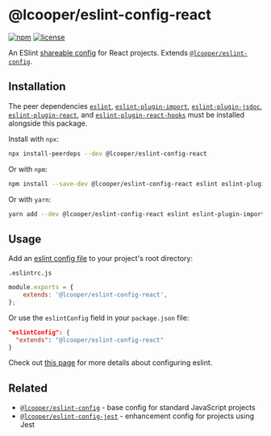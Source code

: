# @lcooper/eslint-config-react

[![npm][npm-badge]][npm-link]
[![license][license-badge]][license-link]

An ESlint [shareable config](https://eslint.org/docs/developer-guide/shareable-configs) for React projects. Extends [`@lcooper/eslint-config`](https://www.npmjs.com/package/@lcooper/eslint-config).

## Installation

The peer dependencies [`eslint`](https://www.npmjs.com/package/eslint), [`eslint-plugin-import`](https://www.npmjs.com/package/eslint-plugin-import), [`eslint-plugin-jsdoc`](https://www.npmjs.com/package/eslint-plugin-jsdoc), [`eslint-plugin-react`](https://www.npmjs.com/package/eslint-plugin-react), and [`eslint-plugin-react-hooks`](https://www.npmjs.com/package/eslint-plugin-react-hooks) must be installed alongside this package.

Install with `npx`:

```bash
npx install-peerdeps --dev @lcooper/eslint-config-react
```

Or with `npm`:

```bash
npm install --save-dev @lcooper/eslint-config-react eslint eslint-plugin-import eslint-plugin-jsdoc eslint-plugin-react eslint-plugin-react-hooks
```

Or with `yarn`:

```bash
yarn add --dev @lcooper/eslint-config-react eslint eslint-plugin-import eslint-plugin-jsdoc eslint-plugin-react eslint-plugin-react-hooks
```

## Usage

Add an [eslint config file](https://eslint.org/docs/user-guide/configuring/configuration-files) to your project's root directory:

`.eslintrc.js`

```javascript
module.exports = {
    extends: '@lcooper/eslint-config-react',
};
```

Or use the  `eslintConfig` field in your `package.json` file:

```json
"eslintConfig": {
  "extends": "@lcooper/eslint-config-react"
}
```

Check out [this page](https://eslint.org/docs/user-guide/configuring) for more details about configuring eslint.

## Related

 * [`@lcooper/eslint-config`](https://www.npmjs.com/package/@lcooper/eslint-config) - base config for standard JavaScript projects
 * [`@lcooper/eslint-config-jest`](https://www.npmjs.com/package/@lcooper/eslint-config-jest) - enhancement config for projects using Jest

[npm-link]: https://www.npmjs.com/package/@lcooper/eslint-config-react
[npm-badge]: https://img.shields.io/npm/v/@lcooper/eslint-config-react?logo=npm&style=for-the-badge
[license-link]: LICENSE
[license-badge]: https://img.shields.io/github/license/luciancooper/eslint-configs?color=brightgreen&style=for-the-badge
